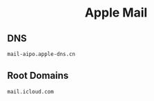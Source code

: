 


<h1 align="center">Apple Mail</h1>  


## DNS


```html
mail-aipo.apple-dns.cn
```  


## Root Domains


```html
mail.icloud.com
```  

<br>
